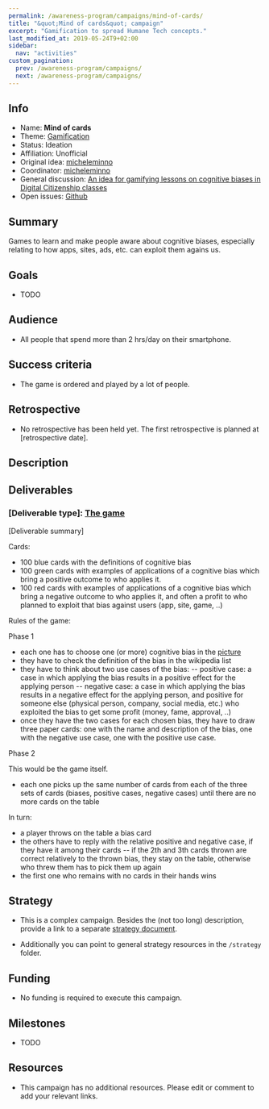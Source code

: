 ```yaml
---
permalink: /awareness-program/campaigns/mind-of-cards/
title: "&quot;Mind of cards&quot; campaign"
excerpt: "Gamification to spread Humane Tech concepts."
last_modified_at: 2019-05-24T9+02:00
sidebar:
  nav: "activities"
custom_pagination:
  prev: /awareness-program/campaigns/
  next: /awareness-program/campaigns/
---
```


<!-- Please fill in the information below each header according to the instructions.

       - Do NOT remove section headers. Instead add the placeholder text if the section is not needed.
       - You can leave the comments. They can be helpful when editing the issue later on.
       - Replace brackets with appropriate information (unless part of a link), leaving formatting intact.
       - The non-comments texts below provide examples, unless they are placeholder text

    Note: You will not be wasting your time documenting all this. The information in this issue
          should be copied to the Campaign README.md after your feedback is incorporated.
-->


<!-- Please fill in the information below each header according to the instructions.

       - Do NOT remove section headers. Instead add the placeholder text if the section is not needed.
       - You can leave the comments. They can be helpful when editing the issue later on.
       - Replace brackets with appropriate information (unless part of a link), leaving formatting intact.
       - The non-comments texts below provide examples, unless they are placeholder text

    Note: You will not be wasting your time documenting all this. The information in this issue
          should be copied to the Campaign README.md after your feedback is incorporated.
-->

## Info

<!-- Provide short name that reflects the gist of the campaign, used as working title.
      Also add the link to community forum topic that is used for general discussion.

      Valid values for 'Status' are: Ideation, Preparing, Launched, Finished
      Valid values for 'Affiliation' are: Official, Unofficial
      Original idea: Link to forum user that first came up with campaign idea
      Coordinator: Link to forum user responsible for coordinating tasks for this campaign, or 'TBD'
-->

- Name: **Mind of cards**
- Theme: [Gamification ](https://github.com/humanetech-community/humanetech-community-awareness/blob/master/themes/gamification/README.md)
- Status: Ideation
- Affiliation: Unofficial
- Original idea: [micheleminno](https://community.humanetech.com/u/micheleminno/summary)
- Coordinator: [micheleminno](https://community.humanetech.com/u/micheleminno/summary)
- General discussion: [An idea for gamifying lessons on cognitive biases in Digital Citizenship classes](https://community.humanetech.com/t/an-idea-for-gamifying-lessons-on-cognitive-biases-in-digital-citizenship-classes/3096)
- Open issues: [Github](https://github.com/humanetech-community/awareness-program/labels/mind-of-cards)

## Summary

<!-- Clear and concise explanation in 1-3 lines of text. -->

Games to learn and make people aware about cognitive biases, especially relating to how apps, sites, ads, etc. can exploit them agains us.

## Goals

<!-- Bullet list of the intended effects of the campaign, separated by empty lines. -->

- TODO

## Audience

<!-- The demographic audience the campaign is targeted to. -->

- All people that spend more than 2 hrs/day on their smartphone.

## Success criteria

<!-- (optional) Bullet list detailing how success is measured. -->

- The game is ordered and played by a lot of people.

## Retrospective

<!-- (optional) Analysis of results after campaign has ended, to see if success criteria were met, and to learn lessons for future campaigns. Use the placeholder text is no retrospective was held yet. Add a date indicator if possible (e.g. 'after 3 months', '24-11-2018'). -->

- No retrospective has been held yet. The first retrospective is planned at [retrospective date].

## Description

<!-- A longer, more elaborate description (one or more paragraphs of text) -->



## Deliverables

<!-- Sub-headers with the planned deliverables and their summaries. Update this later to reflect changes.  The second sub-header gives an example. -->

### [Deliverable type]: [The game](/awareness-program/deliverables/mind-of-cards/)

[Deliverable summary]


Cards:
- 100 blue cards with the definitions of cognitive bias
- 100 green cards with examples of applications of a cognitive bias which bring a positive outcome to who applies it.
- 100 red cards with examples of applications of a cognitive bias which bring a negative outcome to who applies it, and often a profit to who planned to exploit that bias against users (app, site, game, ..)

Rules of the game:

Phase 1
- each one has to choose one (or more) cognitive bias in the [picture](https://www.visualcapitalist.com/every-single-cognitive-bias)
- they have to check the definition of the bias in the wikipedia list
- they have to think about two use cases of the bias:
-- positive case: a case in which applying the bias results in a positive effect for the applying person
-- negative case: a case in which applying the bias results in a negative effect for the applying person, and positive for someone else (physical person, company, social media, etc.) who exploited the bias to get some profit (money, fame, approval, ..)
- once they have the two cases for each chosen bias, they have to draw three paper cards: one with the name and description of the bias, one with the negative use case, one with the positive use case.

Phase 2

This would be the game itself.

- each one picks up the same number of cards from each of the three sets of cards (biases, positive cases, negative cases) until there are no more cards on the table

In turn:
- a player throws on the table a bias card
- the others have to reply with the relative positive and negative case, if they have it among their cards
-- if the 2th and 3th cards thrown are correct relatively to the thrown bias, they stay on the table, otherwise who threw them has to pick them up again
- the first one who remains with no cards in their hands wins


## Strategy

<!-- Outline the (draft) strategy required to attain the success criteria (one or more paragraphs of text, use formatting - like lists - where appropriate). Use this placeholder text if this section is not needed:

- This campaign does not require a strategy. Strategy is defined on the Theme, or in Deliverables.
 -->

- This is a complex campaign. Besides the (not too long) description, provide a link to a separate [strategy document](campaigns/[campaign-folder]/campaign-strategy.md).

- Additionally you can point to general strategy resources in the `/strategy` folder.

## Funding

<!-- (optional) Financial requirements, required budget, ways to obtain funds (keep it short, couple of paragraphs, some bullets). If necessary link to separate detailed funding document. Use the placeholder text if no funding is required. -->

- No funding is required to execute this campaign.

## Milestones

<!-- (optional) Bullet list of past and future milestones for the campaign. Or placeholder bullet "No milestones have been defined." -->

- TODO

## Resources

<!-- (optional) Links to relevant folders, files and external information, or leave the placeholder text. -->

- This campaign has no additional resources. Please edit or comment to add your relevant links.
